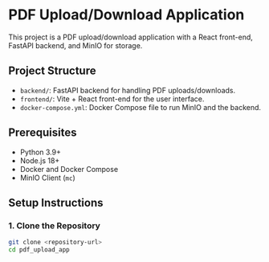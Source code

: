 # PDF Upload/Download Application

This project is a PDF upload/download application with a React front-end, FastAPI backend, and MinIO for storage.

## Project Structure
- `backend/`: FastAPI backend for handling PDF uploads/downloads.
- `frontend/`: Vite + React front-end for the user interface.
- `docker-compose.yml`: Docker Compose file to run MinIO and the backend.

## Prerequisites
- Python 3.9+
- Node.js 18+
- Docker and Docker Compose
- MinIO Client (`mc`)

## Setup Instructions

### 1. Clone the Repository
```bash
git clone <repository-url>
cd pdf_upload_app
